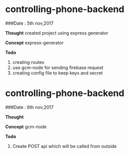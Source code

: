 # controlling-phone-backend
###Date : 5th nov,2017

**Thought**  created project using express generator

**Concept** express-generator

**Todo**
<ol>
    <li> creating routes </li>
    <li> use gcm-node for sending firebase request </li>
    <li> creating config file to keep keys and secret </li>
</ol>

# controlling-phone-backend
###Date : 6th nov,2017

**Thought**  

**Concept** gcm-node

**Todo**
<ol>
    <li> Create POST api which will be called from outside </li>
</ol>

